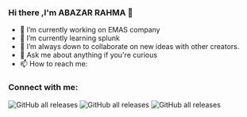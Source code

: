 ### Hi there ,I'm ABAZAR RAHMA 👋




- 🔭 I’m currently working on EMAS company 
- 🌱 I’m currently learning splunk
- 👯 I’m always down to collaborate on new ideas with other creators.
- 💬 Ask me about anything if you're curious
- 📫 How to reach me:
### Connect with me:
![GitHub all releases](https://img.shields.io/github/downloads/abazer22/abazer22/total?label=ABAZAR%20RAHMA&logo=LINKEDIN)
![GitHub all releases](https://img.shields.io/github/downloads/abazer22/abazer22/total?label=abazer22%40gmail.com&logo=gmail)
![GitHub all releases](https://img.shields.io/github/downloads/abazer22/abazer22/total?label=abazeromer&logo=twitter)


